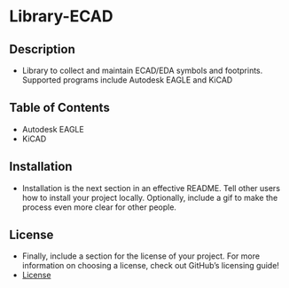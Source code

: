 # Library-ECAD

## Description
* Library to collect and maintain ECAD/EDA symbols and footprints. Supported programs include Autodesk EAGLE and KiCAD

## Table of Contents
* Autodesk EAGLE
* KiCAD

## Installation
* Installation is the next section in an effective README. Tell other users how to install your project locally. Optionally, include a gif to make the process even more clear for other people.

## License
* Finally, include a section for the license of your project. For more information on choosing a license, check out GitHub’s licensing guide!
* [License](https://github.com/joshlendi/Library-ECAD/blob/main/LICENSE.md)
